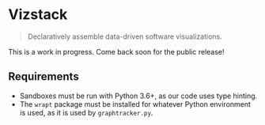 # Vizstack
> Declaratively assemble data-driven software visualizations.

This is a work in progress. Come back soon for the public release!
 
 ## Requirements
  - Sandboxes must be run with Python 3.6+, as our code uses type hinting.
  - The `wrapt` package must be installed for whatever Python environment is used, as it is used by `graphtracker.py`.